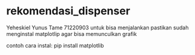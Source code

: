 # rekomendasi_dispenser
Yeheskiel Yunus Tame 71220903
untuk bisa menjalankan pastikan sudah menginstal matplotlip agar bisa memunculkan grafik

contoh cara instal:
pip install matplotlib
